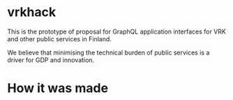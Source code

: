 # vrkhack
This is the prototype of proposal for GraphQL application interfaces for VRK and other public services in Finland.

We believe that minimising the technical burden of public services is a driver for GDP and innovation.


# How it was made

